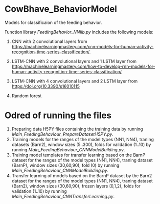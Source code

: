 # CowBhave_BehaviorModel

Models for classificaion of the feeding behavior.

Function library *FeedingBehavior_NNlib.py* includes the following models:

1. CNN with 2 convolutional layers from https://machinelearningmastery.com/cnn-models-for-human-activity-recognition-time-series-classification/.

2. LSTM-CNN with 2 convolutional layers and 1 LSTM layer from https://machinelearningmastery.com/how-to-develop-rnn-models-for-human-activity-recognition-time-series-classification/

3. LSTM-CNN with 4 convolutional layers and 2 LSTM layer from https://doi.org/10.3390/s16010115

4. Random forest

# Odred of running the files
1. Preparing data H5PY files containing the training data by running *Main_FeedingBehaviour_PrepareDatasetH5PY.py*.
2. Training models for the ranges of the model types (NN1, NN4), traning datasets (Barn2), window sizes (5..300), folds for validation (1..10) by running *Main_FeedingBehaviour_CNNModelBuilding.py*.
3. Training model templates for transfer learning based on the BarnP dataset for the ranges of the model types (NN1, NN4), traning dataset (BarnP), window sizes (30,60,90), fold (0) by running *Main_FeedingBehaviour_CNNModelBuilding.py*.
4. Transfer learning of models based on the BarnP dataset by the Barn2 dataset for the ranges of the model types (NN1, NN4), traning dataset (Barn2), window sizes (30,60,90), frozen layers (0,1,2), folds for validation (1..10) by running *Main_FeedingBehaviour_CNNTransferLearning.py*.
